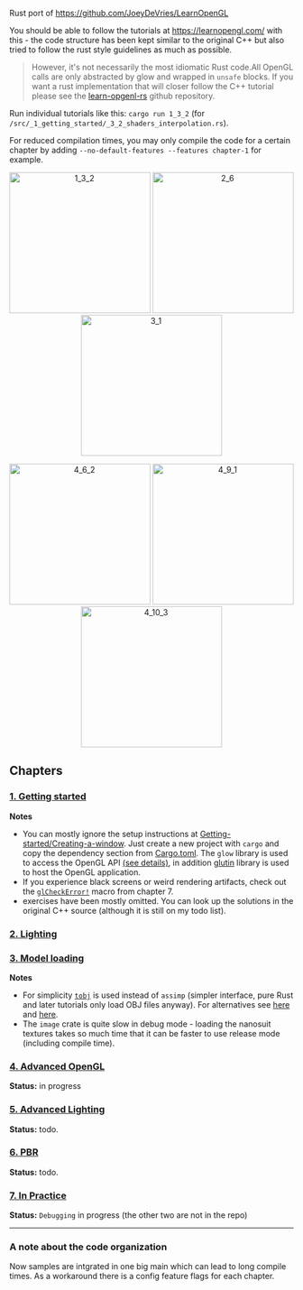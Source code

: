 
Rust port of https://github.com/JoeyDeVries/LearnOpenGL

You should be able to follow the tutorials at https://learnopengl.com/ with this - the code structure has been kept similar to the original C++ but also  tried to follow the rust style guidelines as much as possible. 

> However, it's not necessarily the most idiomatic Rust code.All OpenGL calls are only abstracted by glow and wrapped in `unsafe` blocks.
If you want a rust implementation that will closer follow the C++ tutorial please see the [learn-opgenl-rs](https://github.com/bwasty/learn-opengl-rs) github repository.

Run individual tutorials like this:
`cargo run 1_3_2` (for `/src/_1_getting_started/_3_2_shaders_interpolation.rs`).

For reduced compilation times, you may only compile the code for a certain chapter by adding `--no-default-features --features chapter-1` for example.
<p align="center">
<a href="src/_1_getting_started/_2_1_hello_triangle.rs"><img width="250" alt="1_3_2" title="1_3_2 Hello Triangle" src="https://user-images.githubusercontent.com/1647415/27755053-d5cd0f5a-5ded-11e7-99b4-abd4e3bb8638.png"></a>
<a href="src/_2_lighting/_6_multiple_lights.rs"><img width="250" alt="2_6" title="2_6 Multiple Lights" src="https://user-images.githubusercontent.com/1647415/27755102-fd217078-5ded-11e7-96f6-efdeb9ffdcac.png"></a>
<a href="src/_3_model_loading/_1_model_loading.rs"><img width="250" alt="3_1" title="3_1 Model Loading"src="https://user-images.githubusercontent.com/1647415/27755660-52df4104-5df1-11e7-800c-45a514bf3130.png"></a>
</p>
<p align="center">
<a href="src/_4_advanced_opengl/_6_2_cubemaps_environment_mapping.rs"><img width="250" alt="4_6_2" title="4_6_2 Framebuffers"src="https://user-images.githubusercontent.com/1647415/27843160-306a96aa-6111-11e7-8b89-15820f39cff0.png"></a>
<a href="src/_4_advanced_opengl/_9_1_geometry_shader_houses.rs"><img width="250" alt="4_9_1" title="4_9_1 Geometry Shader"src="https://user-images.githubusercontent.com/1647415/28338597-c1fa9ed2-6c09-11e7-9e25-3e70e6fbacd9.png"></a>
<a href="src/_4_advanced_opengl/_10_3_asteroids_instanced.rs"><img width="250" alt="4_10_3" title="4_10_3 Instancing"src="https://user-images.githubusercontent.com/1647415/28338123-3748ea6a-6c08-11e7-9c50-93f333a15083.png"></a>
</p>

## Chapters
### [1. Getting started](src/_1_getting_started)
**Notes**
- You can mostly ignore the setup instructions at [Getting-started/Creating-a-window](https://learnopengl.com/#!Getting-started/Creating-a-window). Just create a new project with `cargo` and copy the dependency section from [Cargo.toml](Cargo.toml). The `glow` library is used to access the OpenGL API [(see details)](https://github.com/grovesNL/glow), in addition [glutin](https://github.com/tomaka/glutin) library is used to host the OpenGL application.
- If you experience black screens or weird rendering artifacts, check out the [`glCheckError!`](https://github.com/bwasty/learn-opengl-rs/blob/89aed9919a2347e49965820830a6aecfdda18cf3/src/_7_in_practice/_1_debugging.rs#L28-L53) macro from chapter 7.
- exercises have been mostly omitted. You can look up the solutions in the original C++ source (although it is still on my todo list).

### [2. Lighting](src/_2_lighting)
### [3. Model loading](src/_3_model_loading)
**Notes**
- For simplicity [`tobj`](https://github.com/Twinklebear/tobj) is used instead of `assimp` (simpler interface, pure Rust and later tutorials only load OBJ files anyway). For alternatives see [here](http://arewegameyet.com/categories/3dformatloader.html) and [here](https://crates.io/search?q=assimp).
- The `image` crate is quite slow in debug mode - loading the nanosuit textures takes so much time that it can be faster to use release mode (including compile time).
### [4. Advanced OpenGL](src/_4_advanced_opengl)
**Status:** in progress
### [5. Advanced Lighting](src/_5_advanced_lighting)
**Status:** todo.
### [6. PBR](src/_6_pbr)
**Status:** todo.
### [7. In Practice](src/_7_in_practice)
**Status:** `Debugging` in progress (the other two are not in the repo)

----
### A note about the code organization
Now samples are intgrated in one big main which can lead to long compile times. As a workaround there is a config feature flags for each chapter.

